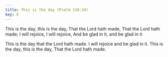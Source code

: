 ```yaml
---
title: This is the day (Psalm 118:24)
key: E
---
```


This is the day, this is the day,
That the Lord hath made,
That the Lord hath made; 
I will rejoice, I will rejoice,
And be glad in it, and be glad in it

This is the day that the Lord hath made. 
I will rejoice and be glad in it.
This is the day, this is the day,
That the Lord hath made.
